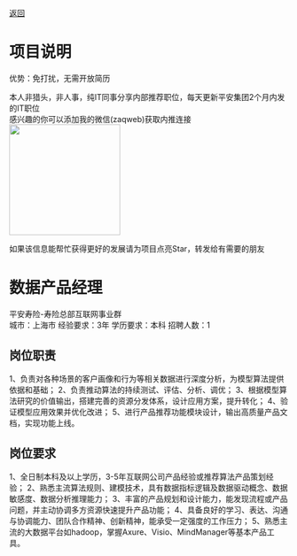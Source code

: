 [返回](../../)

# 项目说明

优势：免打扰，无需开放简历

本人非猎头，非人事，纯IT同事分享内部推荐职位，每天更新平安集团2个月内发的IT职位  
感兴趣的你可以添加我的微信(zaqweb)获取内推连接  
<img src="https://github.com/zaqweb/PA-IT-JOBS/blob/master/WechatICode.jpeg"  height="200" width="200">

如果该信息能帮忙获得更好的发展请为项目点亮Star，转发给有需要的朋友

# 数据产品经理
平安寿险-寿险总部互联网事业群  
城市：上海市 经验要求：3年 学历要求：本科  招聘人数：1

## 岗位职责
1、负责对各种场景的客户画像和行为等相关数据进行深度分析，为模型算法提供依据和基础；
2、负责推动算法的持续测试、评估、分析、调优；
3、根据模型算法研究的价值输出，搭建完善的资源分发体系，设计应用方案，提升转化；
4、验证模型应用效果并优化改进；
5、进行产品推荐功能模块设计，输出高质量产品文档，实现功能上线。

## 岗位要求
1、全日制本科及以上学历，3-5年互联网公司产品经验或推荐算法产品策划经验；
2、熟悉主流算法规则、建模技术，具有数据指标逻辑及数据驱动概念、数据敏感度、数据分析推理能力；
3、丰富的产品规划和设计能力，能发现流程或产品问题，并主动协调多方资源快速提升产品功能；
4、具备良好的学习、表达、沟通与协调能力、团队合作精神、创新精神，能承受一定强度的工作压力；
5、熟悉主流的大数据平台如hadoop，掌握Axure、Visio、MindManager等基本产品工具。




